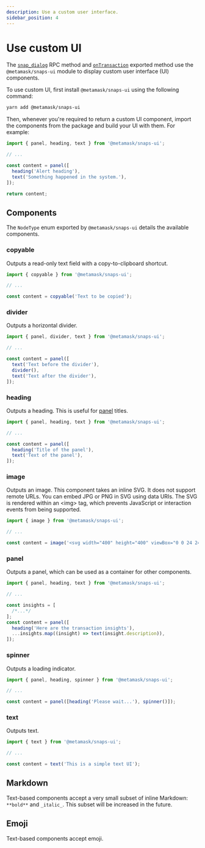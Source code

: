 ```yaml
---
description: Use a custom user interface.
sidebar_position: 4
---
```


# Use custom UI

The [`snap_dialog`](../reference/rpc-api.md#snap_dialog) RPC method and
[`onTransaction`](../reference/exports.md#ontransaction) exported method use the
`@metamask/snaps-ui` module to display custom user interface (UI) components.

To use custom UI, first install `@metamask/snaps-ui` using the following command:

```bash
yarn add @metamask/snaps-ui
```

Then, whenever you're required to return a custom UI component, import the components from the
package and build your UI with them.
For example:

```javascript
import { panel, heading, text } from '@metamask/snaps-ui';

// ...

const content = panel([
  heading('Alert heading'),
  text('Something happened in the system.'),
]);

return content;
```

## Components

The `NodeType` enum exported by `@metamask/snaps-ui` details the available components.

### copyable

Outputs a read-only text field with a copy-to-clipboard shortcut.

```javascript
import { copyable } from '@metamask/snaps-ui';

// ...

const content = copyable('Text to be copied');
```

### divider

Outputs a horizontal divider.

```javascript
import { panel, divider, text } from '@metamask/snaps-ui';

// ...

const content = panel([
  text('Text before the divider'),
  divider(),
  text('Text after the divider'),
]);
```

### heading

Outputs a heading.
This is useful for [panel](#panel) titles.

```javascript
import { panel, heading, text } from '@metamask/snaps-ui';

// ...

const content = panel([
  heading('Title of the panel'),
  text('Text of the panel'),
]);
```

### image

Outputs an image. 
This component takes an inline SVG. 
It does not support remote URLs. 
You can embed JPG or PNG in SVG using data URIs. 
The SVG is rendered within an \<img\> tag, which prevents JavaScript or interaction events from being supported.

```javascript
import { image } from '@metamask/snaps-ui';

// ...

const content = image('<svg width="400" height="400" viewBox="0 0 24 24" xmlns="http://www.w3.org/2000/svg"><path d="m2.514 17.874 9 5c.021.011.043.016.064.026s.051.021.078.031a.892.892 0 0 0 .688 0c.027-.01.052-.019.078-.031s.043-.015.064-.026l9-5A1 1 0 0 0 22 16.9L21 7V2a1 1 0 0 0-1.625-.781L14.649 5h-5.3L4.625 1.219A1 1 0 0 0 3 2v4.9l-1 10a1 1 0 0 0 .514.974ZM5 7V4.081l3.375 2.7A1 1 0 0 0 9 7h6a1 1 0 0 0 .625-.219L19 4.079V7.1l.934 9.345L13 20.3v-2.967l1.42-.946A1.3 1.3 0 0 0 15 15.3a1.3 1.3 0 0 0-1.3-1.3h-3.4A1.3 1.3 0 0 0 9 15.3a1.3 1.3 0 0 0 .58 1.084l1.42.946v2.97l-6.94-3.855Zm3.5 6a2 2 0 1 1 2-2 2 2 0 0 1-2 2Zm5-2a2 2 0 1 1 2 2 2 2 0 0 1-2-2Z"/></svg>');
```

### panel

Outputs a panel, which can be used as a container for other components.

```javascript
import { panel, heading, text } from '@metamask/snaps-ui';

// ...

const insights = [
  /*...*/
];
const content = panel([
  heading('Here are the transaction insights'),
  ...insights.map((insight) => text(insight.description)),
]);
```

### spinner

Outputs a loading indicator.

```javascript
import { panel, heading, spinner } from '@metamask/snaps-ui';

// ...

const content = panel([heading('Please wait...'), spinner()]);
```

### text

Outputs text.

```javascript
import { text } from '@metamask/snaps-ui';

// ...

const content = text('This is a simple text UI');
```

## Markdown

Text-based components accept a very small subset of inline Markdown: `**bold**` and `_italic_`.
This subset will be increased in the future.

## Emoji

Text-based components accept emoji.
